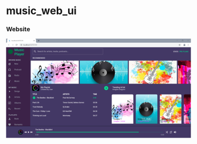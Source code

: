 # music_web_ui


### Website
![](https://github.com/chirag-goel360/Music_Web_UI/blob/main/website.png)